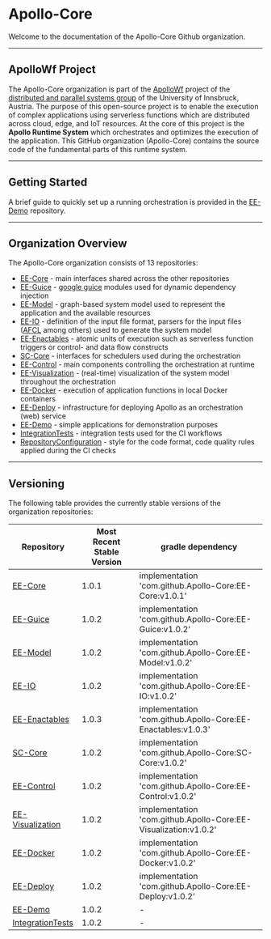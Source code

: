 # Apollo-Core

Welcome to the documentation of the Apollo-Core Github organization.

---------------------------------------------------

## ApolloWf Project

The Apollo-Core organization is part of the [ApolloWf](https://apollowf.github.io/) project of the [distributed and parallel systems group](http://dps.uibk.ac.at/) of the University of Innsbruck, Austria. The purpose of this open-source project is to enable the execution of complex applications using serverless functions which are distributed across cloud, edge, and IoT resources. At the core of this project is the **Apollo Runtime System** which orchestrates and optimizes the execution of the application. This GitHub organization (Apollo-Core) contains the source code of the fundamental parts of this runtime system.

-----------------------------------

## Getting Started

A brief guide to quickly set up a running orchestration is provided in the [EE-Demo](https://github.com/Apollo-Core/EE-Demo) repository.

----------------------------

## Organization Overview

The Apollo-Core organization consists of 13 repositories:

- [EE-Core](https://github.com/Apollo-Core/EE-Core) - main interfaces shared across the other repositories
- [EE-Guice](https://github.com/Apollo-Core/EE-Guice) - [google guice](https://github.com/google/guice) modules used for dynamic dependency injection
- [EE-Model](https://github.com/Apollo-Core/EE-Model) - graph-based system model used to represent the application and the available resources
- [EE-IO](https://github.com/Apollo-Core/EE-IO) - definition of the input file format, parsers for the input files ([AFCL](https://apollowf.github.io/learn.html) among others) used to generate the system model
- [EE-Enactables](https://github.com/Apollo-Core/EE-Enactables) - atomic units of execution such as serverless function triggers or control- and data flow constructs
- [SC-Core](https://github.com/Apollo-Core/SC-Core) - interfaces for schedulers used during the orchestration
- [EE-Control](https://github.com/Apollo-Core/EE-Control) - main components controlling the orchestration at runtime
- [EE-Visualization](https://github.com/Apollo-Core/EE-Visualization) - (real-time) visualization of the system model throughout the orchestration
- [EE-Docker](https://github.com/Apollo-Core/EE-Docker) - execution of application functions in local Docker containers
- [EE-Deploy](https://github.com/Apollo-Core/EE-Deploy) - infrastructure for deploying Apollo as an orchestration (web) service
- [EE-Demo](https://github.com/Apollo-Core/EE-Demo) - simple applications for demonstration purposes
- [IntegrationTests](https://github.com/Apollo-Core/IntegrationTests) - integration tests used for the CI workflows
- [RepositoryConfiguration](https://github.com/Apollo-Core/RepositoryConfiguration) - style for the code format, code quality rules applied during the CI checks

------------------------------

## Versioning

The following table provides the currently stable versions of the organization repositories:

Repository | Most Recent Stable Version | gradle dependency
-----------|----------------------------|------------------
[EE-Core](https://github.com/Apollo-Core/EE-Core) | 1.0.1 | implementation 'com.github.Apollo-Core:EE-Core:v1.0.1'
[EE-Guice](https://github.com/Apollo-Core/EE-Guice) | 1.0.2 | implementation 'com.github.Apollo-Core:EE-Guice:v1.0.2'
[EE-Model](https://github.com/Apollo-Core/EE-Model) | 1.0.2 | implementation 'com.github.Apollo-Core:EE-Model:v1.0.2'
[EE-IO](https://github.com/Apollo-Core/EE-IO) | 1.0.2 | implementation 'com.github.Apollo-Core:EE-IO:v1.0.2'
[EE-Enactables](https://github.com/Apollo-Core/EE-Enactables) | 1.0.3 | implementation 'com.github.Apollo-Core:EE-Enactables:v1.0.3'
[SC-Core](https://github.com/Apollo-Core/SC-Core) | 1.0.2 | implementation 'com.github.Apollo-Core:SC-Core:v1.0.2'
[EE-Control](https://github.com/Apollo-Core/EE-Control) | 1.0.2 | implementation 'com.github.Apollo-Core:EE-Control:v1.0.2'
[EE-Visualization](https://github.com/Apollo-Core/EE-Visualization) | 1.0.2 | implementation 'com.github.Apollo-Core:EE-Visualization:v1.0.2'
[EE-Docker](https://github.com/Apollo-Core/EE-Docker) | 1.0.2 | implementation 'com.github.Apollo-Core:EE-Docker:v1.0.2'
[EE-Deploy](https://github.com/Apollo-Core/EE-Deploy) | 1.0.2 | implementation 'com.github.Apollo-Core:EE-Deploy:v1.0.2'
[EE-Demo](https://github.com/Apollo-Core/EE-Demo) | 1.0.2 | -
[IntegrationTests](https://github.com/Apollo-Core/IntegrationTests) | 1.0.2 | -



<!--

**Here are some ideas to get you started:**
👋
🙋‍♀️ A short introduction - what is your organization all about?
🌈 Contribution guidelines - how can the community get involved?
👩‍💻 Useful resources - where can the community find your docs? Is there anything else the community should know?
🍿 Fun facts - what does your team eat for breakfast?
🧙 Remember, you can do mighty things with the power of [Markdown](https://guides.github.com/features/mastering-markdown/)
-->
